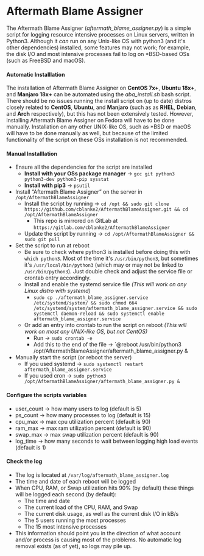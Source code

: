 # Aftermath Blame Assigner

The Aftermath Blame Assigner (_aftermath_blame_assigner.py_) is a simple script for logging resource intensive processes on Linux servers, written in Python3. Although it _can_ run on any Unix-like OS with python3 (and it's other dependencies) installed, some features may not work; for example, the disk I/O and most intensive processes fail to log on \*BSD-based OSs (such as FreeBSD and macOS).

#### Automatic Installlation
The installation of Aftermath Blame Assigner on **CentOS 7x+**, **Ubuntu 18x+**, and **Manjaro 18x+** can be automated using the _aba_install.sh_ bash script. There should be no issues running the install script on (up to date) distros closely related to **CentOS**, **Ubuntu**, and **Manjaro** (such as as **RHEL**, **Debian**, and **Arch** respectively), but this has not been extensively tested. However, installing Aftermath Blame Assigner on Fedora will have to be done manually. Installation on any other UNIX-like OS, such as \*BSD or macOS will have to be done manually as well, but because of the limited functionality of the script on these OSs installation is not recommended.

#### Manual Installlation
* Ensure all the dependencies for the script are installed
    * **Install with your OSs package manager** → `gcc git python3 python3-dev python3-pip sysstat`
    * **Install with pip3** → `psutil`
* Install “Aftermath Blame Assigner” on the server in `/opt/AftermathBlameAssigner`
    * Install the script by running → `cd /opt && sudo git clone https://github.com/cblanke2/AftermathBlameAssigner.git && cd /opt/AftermathBlameAssigner`
      * This repo is mirrored on GitLab at `https://gitlab.com/cblanke2/AftermathBlameAssigner`
    * Update the script by running →  `cd /opt/AftermathBlameAssigner && sudo git pull`
* Set the script to run at reboot
    * Be sure to check where python3 is installed before doing this with `which python3`. Most of the time it's `/usr/bin/python3`, but sometimes it's `/usr/local/bin/python3` (which may or may not be linked to `/usr/bin/python3`). Just double check and adjust the service file or crontab entry accordingly. 
    * Install and enable the systemd service file _(This will work on any Linux distro with systemd)_
        * `sudo cp ./aftermath_blame_assigner.service /etc/systemd/system/ && sudo chmod 664 /etc/systemd/system/aftermath_blame_assigner.service && sudo systemctl daemon-reload && sudo systemctl enable aftermath_blame_assigner.service`
    * Or add an entry into crontab to run the script on reboot _(This will work on most any UNIX-like OS, but not CentOS)_
        * Run → `sudo crontab -e`
        * Add this to the end of the file →  `@reboot /usr/bin/python3 /opt/AftermathBlameAssigner/aftermath_blame_assigner.py & 
* Manually start the script (or reboot the server)
    * If you used systemd → `sudo systemctl restart aftermath_blame_assigner.service`
    * If you used cron → `sudo python3 /opt/AftermathBlameAssigner/aftermath_blame_assigner.py &`


#### Configure the scripts variables
* user_count → how many users to log (default is 5)
* ps_count → how many processes to log (default is 15)
* cpu_max → max cpu utilization percent (default is 90)
* ram_max → max ram utilization percent (default is 90)
* swap_max → max swap utilization percent (default is 90)
* log_time → how many seconds to wait between logging high load events (default is 1)

#### Check the log
* The log is located at `/var/log/aftermath_blame_assigner.log`
* The time and date of each reboot will be logged
* When CPU, RAM, or Swap utilization hits 90% (by default) these things will be logged each second (by default):
    * The time and date
    * The current load of the CPU, RAM, and Swap
    * The current disk usage, as well as the current disk I/O in kB/s
    * The 5 users running the most processes
    * The 15 most intensive processes
* This information should point you in the direction of what account and/or process is causing most of the problems. No automatic log removal exists (as of yet), so logs may pile up.
